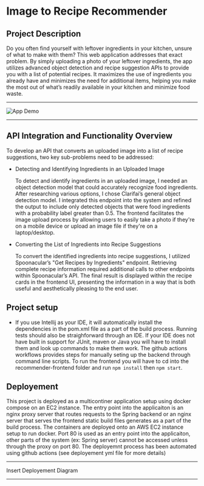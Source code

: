 # Image to Recipe Recommender

Project Description
---

Do you often find yourself with leftover ingredients in your kitchen, unsure of what to make with them? This web application addresses that exact problem. By simply uploading a photo of your leftover ingredients, the app utilizes advanced object detection and recipe suggestion APIs to provide you with a list of potential recipes. It maximizes the use of ingredients you already have and minimizes the need for additional items, helping you make the most out of what’s readily available in your kitchen and minimize food waste.

---

![App Demo](./ITR_demo.gif)

---

API Integration and Functionality Overview
---

To develop an API that converts an uploaded image into a list of recipe suggestions, two key sub-problems need to be addressed:

- Detecting and Identifying Ingredients in an Uploaded Image

  To detect and identify ingredients in an uploaded image, I needed an object detection model that could accurately recognize food ingredients. After researching various options, I chose Clarifai’s 
  general object detection model. I integrated this endpoint into the system and refined the output to include only detected objects that were food ingredients with a probability label greater than      0.5. The frontend facilitates the image upload process by allowing users to easily take a photo if they're on a mobile device or upload an image file if they're on a laptop/desktop.

- Converting the List of Ingredients into Recipe Suggestions

  To convert the identified ingredients into recipe suggestions, I utilized Spoonacular’s "Get Recipes by Ingredients" endpoint. Retrieving complete recipe information required additional calls to 
  other endpoints within Spoonacular’s API. The final result is displayed within the recipe cards in the frontend UI, presenting the information in a way that is both useful and aesthetically 
  pleasing to the end user.

## Project setup

- If you use Intellij as your IDE, it will automatically install the dependencies in the pom.xml file as a part of the build process. Running tests should also be straighforward through an IDE. If your IDE does not have built in support for JUnit, maven or Java you will have to install them and look up commands to make them work. The github actions workflows provides steps for manually seting up the backend through command line scripts. To run the frontend you will have to cd into the recommender-frontend folder and run `npm install` then `npm start`.


## Deployement

This project is deployed as a multicontiner application setup using docker compose on an EC2 instance. The entry point into the applicaiton is an nginx proxy server that routes requests to the Spring backend or an nginx server that serves the frontend static build files generates as a part of the build process. The containers are deployed onto an AWS EC2 instance setup to run docker. Port 80 is used as an entry point into the applicaiton, other parts of the system (ex: Spring server) cannot be accessed unless through the proxy on port 80. The deployemnt process has been automated using github actions (see deployement yml file for more details)


---

  Insert Deployement Diagram
  
---
